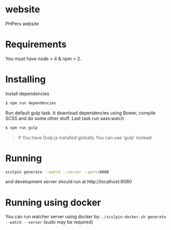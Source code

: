 website
=======

PHPers website

Requirements
====================

You must have node > 4 & npm > 2.

Installing
====================

Install dependencies

```bash
$ npm run dependencies
```

Run default gulp task. It download dependencies using Bower, compile SCSS and do some other stuff.
Last task run sass:watch

```bash
$ npm run gulp
```

> If You have Gulp.js installed globally You can use 'gulp' instead

Running
====================

```bash
sculpin generate --watch --server --port=8080
```

and development server should run at http://localhost:8080


Running using docker
====================

You can run watcher server using docker by: `./sculpin-docker.sh generate --watch --server` (sudo may be required)

